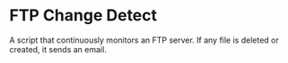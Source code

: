 # FTP Change Detect
A script that continuously monitors an FTP server. If any file is deleted or created, it sends an email.
